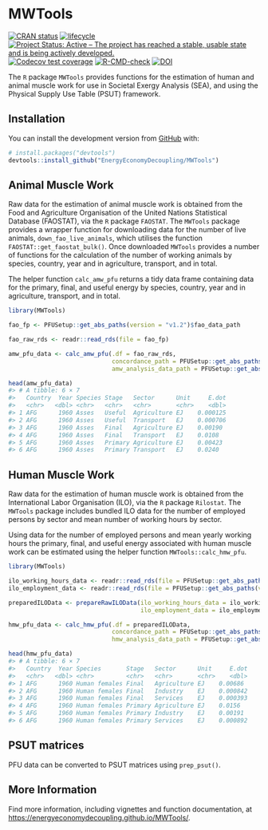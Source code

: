 
<!-- README.md is generated from README.Rmd. Please edit that file -->

# MWTools

<!-- badges: start -->

[![CRAN
status](https://www.r-pkg.org/badges/version/MWTools)](https://CRAN.R-project.org/package=MWTools)
[![lifecycle](https://img.shields.io/badge/lifecycle-stable-brightgreen.svg)](https://lifecycle.r-lib.org/articles/stages.html#stable)
[![Project Status: Active – The project has reached a stable, usable
state and is being actively
developed.](https://www.repostatus.org/badges/latest/active.svg)](https://www.repostatus.org/#active)
[![Codecov test
coverage](https://codecov.io/gh/EnergyEconomyDecoupling/MWTools/branch/master/graph/badge.svg)](https://codecov.io/gh/EnergyEconomyDecoupling/MWTools?branch=master)
[![R-CMD-check](https://github.com/EnergyEconomyDecoupling/MWTools/actions/workflows/R-CMD-check.yaml/badge.svg)](https://github.com/EnergyEconomyDecoupling/MWTools/actions/workflows/R-CMD-check.yaml)
[![DOI](https://zenodo.org/badge/DOI/10.5281/zenodo.7584859.svg)](https://doi.org/10.5281/zenodo.7584859)
<!-- badges: end -->

The `R` package `MWTools` provides functions for the estimation of human
and animal muscle work for use in Societal Exergy Analysis (SEA), and
using the Physical Supply Use Table (PSUT) framework.

## Installation

You can install the development version from
[GitHub](https://github.com/) with:

``` r
# install.packages("devtools")
devtools::install_github("EnergyEconomyDecoupling/MWTools")
```

## Animal Muscle Work

Raw data for the estimation of animal muscle work is obtained from the
Food and Agriculture Organisation of the United Nations Statistical
Database (FAOSTAT), via the `R` package `FAOSTAT`. The `MWTools` package
provides a wrapper function for downloading data for the number of live
animals, `down_fao_live_animals`, which utilises the function
`FAOSTAT::get_faostat_bulk()`. Once downloaded `MWTools` provides a
number of functions for the calculation of the number of working animals
by species, country, year and in agriculture, transport, and in total.

The helper function `calc_amw_pfu` returns a tidy data frame containing
data for the primary, final, and useful energy by species, country, year
and in agriculture, transport, and in total.

``` r
library(MWTools)

fao_fp <- PFUSetup::get_abs_paths(version = "v1.2")$fao_data_path

fao_raw_rds <- readr::read_rds(file = fao_fp)

amw_pfu_data <- calc_amw_pfu(.df = fao_raw_rds,
                             concordance_path = PFUSetup::get_abs_paths()$mw_concordance_path,
                             amw_analysis_data_path = PFUSetup::get_abs_paths()$amw_analysis_data_path)

head(amw_pfu_data)
#> # A tibble: 6 × 7
#>   Country  Year Species Stage   Sector      Unit     E.dot
#>   <chr>   <dbl> <chr>   <chr>   <chr>       <chr>    <dbl>
#> 1 AFG      1960 Asses   Useful  Agriculture EJ    0.000125
#> 2 AFG      1960 Asses   Useful  Transport   EJ    0.000706
#> 3 AFG      1960 Asses   Final   Agriculture EJ    0.00190 
#> 4 AFG      1960 Asses   Final   Transport   EJ    0.0108  
#> 5 AFG      1960 Asses   Primary Agriculture EJ    0.00423 
#> 6 AFG      1960 Asses   Primary Transport   EJ    0.0240
```

## Human Muscle Work

Raw data for the estimation of human muscle work is obtained from the
International Labor Organisation (ILO), via the `R` package `Rilostat`.
The `MWTools` package includes bundled ILO data for the number of
employed persons by sector and mean number of working hours by sector.

Using data for the number of employed persons and mean yearly working
hours the primary, final, and useful energy associated with human muscle
work can be estimated using the helper function `MWTools::calc_hmw_pfu`.

``` r
library(MWTools)

ilo_working_hours_data <- readr::read_rds(file = PFUSetup::get_abs_paths(version = "v1.2")$ilo_working_hours_data_path)
ilo_employment_data <- readr::read_rds(file = PFUSetup::get_abs_paths(version = "v1.2")$ilo_employment_data_path)

preparedILOData <- prepareRawILOData(ilo_working_hours_data = ilo_working_hours_data,
                                     ilo_employment_data = ilo_employment_data)

hmw_pfu_data <- calc_hmw_pfu(.df = preparedILOData,
                             concordance_path = PFUSetup::get_abs_paths()$mw_concordance_path,
                             hmw_analysis_data_path = PFUSetup::get_abs_paths()$hmw_analysis_data_path)

head(hmw_pfu_data)
#> # A tibble: 6 × 7
#>   Country  Year Species       Stage   Sector      Unit     E.dot
#>   <chr>   <dbl> <chr>         <chr>   <chr>       <chr>    <dbl>
#> 1 AFG      1960 Human females Final   Agriculture EJ    0.00686 
#> 2 AFG      1960 Human females Final   Industry    EJ    0.000842
#> 3 AFG      1960 Human females Final   Services    EJ    0.000393
#> 4 AFG      1960 Human females Primary Agriculture EJ    0.0156  
#> 5 AFG      1960 Human females Primary Industry    EJ    0.00191 
#> 6 AFG      1960 Human females Primary Services    EJ    0.000892
```

## PSUT matrices

PFU data can be converted to PSUT matrices using `prep_psut()`.

## More Information

Find more information, including vignettes and function documentation,
at <https://energyeconomydecoupling.github.io/MWTools/>.
